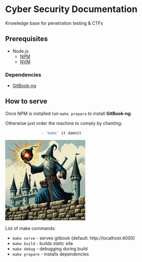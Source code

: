 <!-- disable MD045 -->

# Cyber Security Documentation

Knowledge base for penetration testing & CTFs

## Prerequisites

- Node.js
  - [NPM](https://docs.npmjs.com/downloading-and-installing-node-js-and-npm)
  - [NVM](https://github.com/nvm-sh/nvm?tab=readme-ov-file#installing-and-updating)

### Dependencies

- [GitBook-ng](https://gitbook-ng.github.io/setup.html)

## How to serve

Once NPM is installed run `make prepare` to install **GitBook-ng**:

Otherwise just order the machine to comply by chanting:

```sh
                - 'make' it damnit
```

<img src="./assets/wizard-bomb.jpg" height=256 width=256 />

List of make commands:

- `make serve` - serves gitbook (default: http://localhost:4000)
- `make build` - builds static site
- `make debug` - debugging during build
- `make prepare` - installs dependencies
